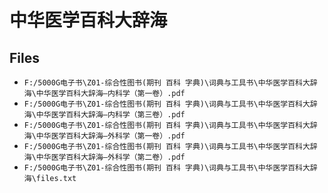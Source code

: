 # 中华医学百科大辞海

## Files

- `F:/5000G电子书\Z01-综合性图书(期刊 百科 字典)\词典与工具书\中华医学百科大辞海\中华医学百科大辞海—内科学（第一卷）.pdf`
- `F:/5000G电子书\Z01-综合性图书(期刊 百科 字典)\词典与工具书\中华医学百科大辞海\中华医学百科大辞海—内科学（第三卷）.pdf`
- `F:/5000G电子书\Z01-综合性图书(期刊 百科 字典)\词典与工具书\中华医学百科大辞海\中华医学百科大辞海—外科学（第一卷）.pdf`
- `F:/5000G电子书\Z01-综合性图书(期刊 百科 字典)\词典与工具书\中华医学百科大辞海\中华医学百科大辞海—外科学（第二卷）.pdf`
- `F:/5000G电子书\Z01-综合性图书(期刊 百科 字典)\词典与工具书\中华医学百科大辞海\files.txt`
